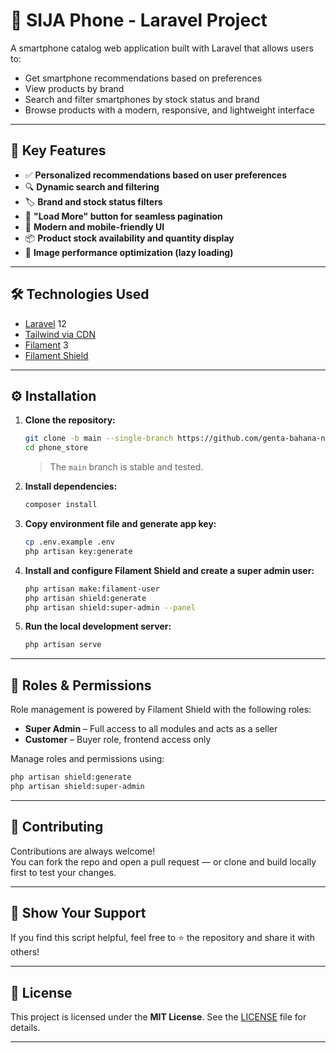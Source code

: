 # 📱 SIJA Phone - Laravel Project

A smartphone catalog web application built with Laravel that allows users to:

- Get smartphone recommendations based on preferences  
- View products by brand  
- Search and filter smartphones by stock status and brand  
- Browse products with a modern, responsive, and lightweight interface  

---

## 🔧 Key Features

- ✅ **Personalized recommendations based on user preferences**  
- 🔍 **Dynamic search and filtering**  
- 🏷️ **Brand and stock status filters**  
- 🔄 **"Load More" button for seamless pagination**  
- 📸 **Modern and mobile-friendly UI**  
- 📦 **Product stock availability and quantity display**  
- 🚀 **Image performance optimization (lazy loading)**  

---

## 🛠️ Technologies Used

- [Laravel](https://laravel.com/) 12  
- [Tailwind via CDN](https://tailwindcss.com/)  
- [Filament](https://filamentphp.com/) 3  
- [Filament Shield](https://github.com/ryangjchandler/filament-shield)  

---

## ⚙️ Installation

1. **Clone the repository:**
   ```bash
   git clone -b main --single-branch https://github.com/genta-bahana-nagari/phone_store.git
   cd phone_store
   ```
   > The `main` branch is stable and tested.

2. **Install dependencies:**
   ```bash
   composer install
   ```

3. **Copy environment file and generate app key:**
   ```bash
   cp .env.example .env
   php artisan key:generate
   ```

4. **Install and configure Filament Shield and create a super admin user:**
   ```bash
   php artisan make:filament-user
   php artisan shield:generate
   php artisan shield:super-admin --panel
   ```

5. **Run the local development server:**
   ```bash
   php artisan serve
   ```

---

## 🔐 Roles & Permissions

Role management is powered by Filament Shield with the following roles:

- **Super Admin** – Full access to all modules and acts as a seller  
- **Customer** – Buyer role, frontend access only  

Manage roles and permissions using:
```bash
php artisan shield:generate
php artisan shield:super-admin
```

---

## 🤝 Contributing

Contributions are always welcome!  
You can fork the repo and open a pull request — or clone and build locally first to test your changes.

---

## 🌟 Show Your Support
If you find this script helpful, feel free to ⭐ the repository and share it with others!

---

## 📜 License
This project is licensed under the **MIT License**. See the [LICENSE](LICENSE) file for details.

---

